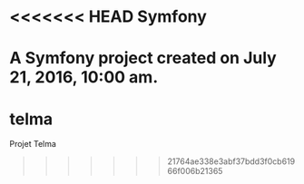 <<<<<<< HEAD
Symfony
=======

A Symfony project created on July 21, 2016, 10:00 am.
=======
# telma
Projet Telma 
>>>>>>> 21764ae338e3abf37bdd3f0cb61966f006b21365
